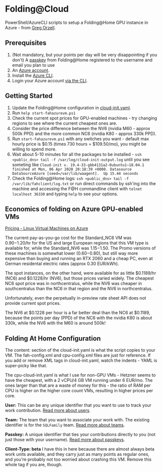 # Folding@Cloud

PowerShell/AzureCLI scripts to setup a Folding@Home GPU instance in Azure - from [Greg Orzell](https://github.com/gorzell/folding-at-cloud).


## Prerequisites
1. (Not mandatory, but your points per day will be very disappointing if you don't) A [passkey](https://apps.foldingathome.org/getpasskey) from Folding@Home registered to the username and email you plan to use
1. An [Azure account](https://azure.microsoft.com/en-us/free/).
1. Install the [Azure CLI](https://docs.microsoft.com/en-us/cli/azure/install-azure-cli?view=azure-cli-latest).
1. Login your Azure account [via the CLI](https://docs.microsoft.com/en-us/cli/azure/authenticate-azure-cli?view=azure-cli-latest).

## Getting Started
1. Update the Folding@Home configuration in [cloud-init.yaml](https://github.com/gorzell/folding-at-cloud/blob/master/cloud-init.yaml).
1. Run `help start-fahazurevm.ps1`
1. Check the current spot prices for GPU-enabled machines - try changing regions to see where the current cheapest ones are.
1. Consider the price difference between the NV6 (nvidia M60 - approx 500k PPD) and the more common NC6 (nvidia K80 - approx 330k PPD).
1. Run `start-fahazurevm.ps1` with any switches you want - default max hourly price is $0.15 (times 730 hours = $109.50/mo), you might be willing to spend more.
1. Wait about 5-10 minutes for all the packages to be installed - `ssh <public_dns> tail -f /var/log/cloud-init-output.log` until you see someting like `Cloud-init v. 19.4-33-gbb4131a2-0ubuntu1~18.04.1 finished at Mon, 06 Apr 2020 20:18:39 +0000. Datasource DataSourceAzure [seed=/var/lib/waagent].  Up 15.44 seconds`
1. Check the Folding@Home logs: `ssh <public_dns> tail -f /var/lib/fahclient/log.txt` or run direct commands by ssh'ing into the machine and accessing the F@H commandline client with `telnet localhost 36330` and typing `help` to see your options.

## Economics of folding on Azure GPU-enabled VMs

[Pricing - Linux Virtual Machines on Azure](https://azure.microsoft.com/en-us/pricing/details/virtual-machines/linux/)

The current pay-as-you-go cost for the Standard_NC6 VM was $0.90-$1.20/hr for the US and large European regions that this VM type is available for, while the Standard_NV6 was $1.15-$1.50. The Promo versions of these machines is somewhat lower ($0.60-$0.80), but still way more expensive than buying and running an RTX 2060 and a cheap PC, even at German residental electric rates (approx 0.30 EUR/kWh).

The spot instances, on the other hand, were available for as little $0.1189/hr (NC6) and $0.1228/hr (NV6), but those prices varied widely. The cheapest NC6 spot price was in northcentralus, while the NV6 was cheaper in southcentralus than the NC6 in that region and the NV6 in northcentralus.

Unfortunately, even the perpetually in-preview rate sheet API does not provide current spot prices.

The NV6 at $0.1228 per hour is a far better deal than the NC6 at $0.1189, because the points per day (PPD) of the NC6 with the nvidia K80 is about 330k, while the NV6 with the M60 is around 500k!

## Folding At Home Configuration

The content: section of the cloud-init.yaml is what the script copies to your VM. The fah-config.xml and cpu-config.xml files are just for reference. If you add or remove XML tags in cloud-init.yaml, watch the indents - YAML is super-picky like that.

The cpu-cloud-init.yaml is what I use for non-GPU VMs - Hetzner seems to have the cheapest, with a 2 vCPU/4 GB VM running under 6 EUR/mo. The ones larger than that are a waste of money for this - the ratio of RAM per CPU is higher on the higher core count VMs, resulting in higher prices per core.

**User:** This can be any unique identifier that you want to use to track your work contribution. [Read more about users](https://foldingathome.org/support/faq/stats-teams-usernames/).

**Team:** The team that you want to associate your work with. The existing identifier is for the `SQLFamily` team. [Read more about teams](https://foldingathome.org/support/faq/stats-teams-usernames/).

**Passkey:** A unique identifier that ties your contributions directly to you (not just those with your username). [Read more about passkeys](https://foldingathome.org/support/faq/points/passkey/).

**Client-Type: beta** I have this in here because there are almost always beta work units available, and they carry just as many points as regular ones, and you're probably not too worried about crashing this VM. Remove this whole tag if you are, though.
